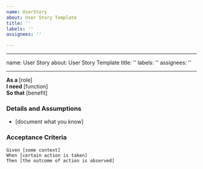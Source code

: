 ```yaml
---
name: UserStory
about: User Story Template
title: ''
labels: ''
assignees: ''

---
```


---
name: User Story
about: User Story Template
title: ''
labels: ''
assignees: ''

---

**As a** [role]  
 **I need** [function]  
 **So that** [benefit]  

 ### Details and Assumptions
 * [document what you know]

 ### Acceptance Criteria  

 ```gherkin
 Given [some context]
 When [certain action is taken]
 Then [the outcome of action is observed]
 ```
